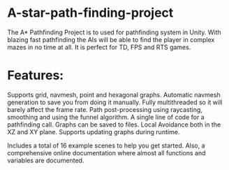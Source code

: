 # A-star-path-finding-project
The A* Pathfinding Project is to used for pathfinding system in Unity. With blazing fast pathfinding the AIs will be able to find the player in complex mazes in no time at all.
It is perfect for TD, FPS and RTS games.

# Features:
Supports grid, navmesh, point and hexagonal graphs. Automatic navmesh generation to save you from doing it manually. Fully multithreaded so it will barely affect the frame rate. Path post-processing using raycasting, smoothing and using the funnel algorithm. A single line of code for a pathfinding call. Graphs can be saved to files. Local Avoidance both in the XZ and XY plane. Supports updating graphs during runtime.

Includes a total of 16 example scenes to help you get started. Also, a comprehensive online documentation where almost all functions and variables are documented.

